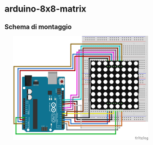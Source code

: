 # arduino-8x8-matrix

## Schema di montaggio

<p align="center">
  <img src="imgs/schema-di-montaggio.png" width="448" height="344">
</p>